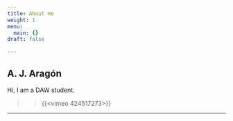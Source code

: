 ```yaml
---
title: About me
weight: 1
menu:
  main: {}
draft: false

---
```


## A. J. Aragón

Hi, I am a DAW student.

>>{{<vimeo 424517273>}}

* * *
